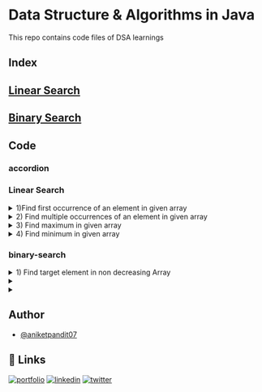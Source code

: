 
# Data Structure & Algorithms in Java

This repo contains code files of DSA learnings

## Index 

[<h2>Linear Search</h2>](#linear-search)

[<h2>Binary Search</h2>](#binary-search)


## Code

### accordion
### Linear Search
<!-- 1 -->
<details>
<summary>1)Find first occurrence of an element in given array</summary>

```java
public class LinearSearch {

    public static void main(String[] args) {
    int arr[]={2,3,6,3,2,24,7,9,54,44,444,22,23,55,65,44,33,3};
      linearSearch(arr, 3);

    }



    public static void linearSearch(int arr[], int target){
        int ans =-1;
        for (int i =0; i<arr.length;i++){
            if(arr[i]==target){
                ans =i;
                break;
        }
    }
        if(ans == -1){
            System.out.println("Element not found");
        }else{

        System.out.println("found element at pos "+ans);
        }
    }
}
```
</details>

<!-- 2 -->
<details>
<summary>2) Find multiple occurrences of an element in given array</summary>

```java
//code
// 2) Find multiple occurrences of an element in given array
public class LinearSearch2 {

    public static void main(String[] args) {
    int arr[]={2,3,6,3,2,24,7,9,54,44,444,22,23,55,65,44,33,3};
     
		 linearSearchMultiple(arr,3);
    }

 public static void linearSearchMultiple(int arr[], int target){

        int ans[]= new int[arr.length];
        int k =0;
        for (int i =0; i<arr.length;i++){
            if(arr[i]==target){
                ans[k] =i;
                k++;
            }
        }
        if(k == 0){
            System.out.println("Element not found");
        }else{
            for(int i= 0; i<k; i++)
            System.out.println("found element at pos "+ans[i]);
        }
    }

}

```
</details>

<!-- 3  -->
<details>
<summary>3) Find maximum in given array</summary>

```java
//code// 3) Find maximum in given array

public class LinearSearch3 {

    public static void main(String[] args) {
    int arr[]={2,3,6,3,2,24,7,9,54,44,444,22,23,55,65,44,33,3};

    findMax(arr);
      
    }

public static  void findMax(int arr[]){
//        int maxx = Integer.MIN_VALUE; //this is another method to calculate max. just compare element with min value
        int max= arr[0];
        for (int i = 0; i < arr.length; i++) {
            if(max<arr[i]){
                max =arr[i];
            }
        }
        System.out.println("maximum is "+max);
    }
}
```
</details>

<!-- 4 -->
<details>
<summary>4) Find minimum in given array</summary>

```java
//code
// 4) Find minimum in given array

public class LinearSearch4 {

    public static void main(String[] args) {
    int arr[]={2,3,6,3,2,24,7,9,54,44,444,22,23,55,65,44,33,3};

       findMinimum(arr);
    }

public static void findMinimum(int arr[]){
//        int minn = Integer.MAX_VALUE;
        int min = arr[0];
        for(int i =0; i<arr.length; i++){
            if(arr[i]<min){
                min=arr[i];
            }
        }
        System.out.println("Minimum is "+min);
    }


}

```
</details>

### binary-search
<!-- 1 -->
<details>
<summary>1) Find target element in non decreasing Array</summary>

```java
//code
public class BinarySearch1 {
    public static void main(String[] args) {
        //non-decreasing order
        int arr[] ={2,4,8,9,23,56,77,85};
        binarySearch(arr,56);

    }

public static void binarySearch(int arr[], int target){
        int ans =-1;
        int start = 0;
        int end = arr.length-1;


        while(start<=end){
            int mid = start + (end-start)/2;
            if(arr[mid]==target){
                ans = mid;
                break;
            } else if (arr[mid]<target) {
                start = mid+1;
            }else{
                end = mid-1;
            }
        }
        if(ans ==-1){
            System.out.println("element not found");
        }
        else{
            System.out.println(target+" found at index "+ans);
        }
    }
}
```
</details>



<details>
<summary></summary>

```java
//code

```
</details>

<details>
<summary></summary>

```java
//code

```
</details>

## Author

- [@aniketpandit07](https://www.github.com/aniketpandit07)

## 🔗 Links
[![portfolio](https://img.shields.io/badge/my_portfolio-000?style=for-the-badge&logo=ko-fi&logoColor=white)](https://aniketpandit07.github.io/portfolio-hub/)
[![linkedin](https://img.shields.io/badge/linkedin-0A66C2?style=for-the-badge&logo=linkedin&logoColor=white)](https://www.linkedin.com/in/aniket-pandit-7b1951201/)
[![twitter](https://img.shields.io/badge/twitter-1DA1F2?style=for-the-badge&logo=twitter&logoColor=white)](https://twitter.com/aniketpandit07)



